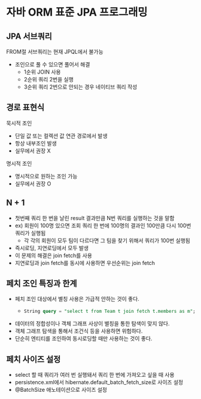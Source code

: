 # 자바 ORM 표준 JPA 프로그래밍

## JPA 서브쿼리

FROM절 서브쿼리는 현재 JPQL에서 불가능

- 조인으로 풀 수 있으면 풀어서 해결
  - 1순위 JOIN 사용
  - 2순위 쿼리 2번을 실행
  - 3순위 쿼리 2번으로 안되는 경우 네이티브 쿼리 작성

## 경로 표현식

묵시적 조인

- 단일 값 또는 컬렉션 값 연관 경로에서 발생
- 항상 내부조인 발생
- 실무에서 권장 X

명시적 조인

- 명시적으로 원하는 조인 가능
- 실무에서 권장 O

## N + 1

- 첫번째 쿼리 한 번을 날린 result 결과만큼 N번 쿼리를 실행하는 것을 말함 <br />
- ex) 회원이 100명 있으면 조회 쿼리 한 번에 100명의 결과인 100만큼 다시 100번 쿼리가 실행됨
  - 각 각의 회원이 모두 팀이 다르다면 그 팀을 찾기 위해서 쿼리가 100번 실행됨
- 즉시로딩, 지연로딩에서 모두 발생
- 이 문제의 해결은 join fetch를 사용
- 지연로딩과 join fetch를 동시에 사용하면 우선순위는 join fetch

## 페치 조인 특징과 한계

- 페치 조인 대상에서 별칭 사용은 가급적 안하는 것이 좋다.
  - ```sql
    String query = "select t from Team t join fetch t.members as m";
    ```
- 데이터의 정합성이나 객체 그래프 사상이 별칭을 통한 탐색이 맞지 않다.
- 객체 그래프 탐색을 통해서 조건식 등을 사용하면 위험하다.
- 단순히 엔티티를 조인하여 동시로딩할 때만 사용하는 것이 좋다.

## 페치 사이즈 설정

- select 할 때 쿼리가 여러 번 실행돼서 쿼리 한 번에 가져오고 싶을 때 사용
- persistence.xml에서 hibernate.default_batch_fetch_size로 사이즈 설정
- @BatchSize 애노테이션으로 사이즈 설정
